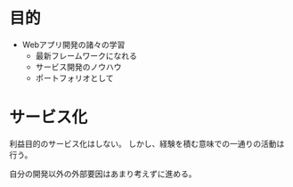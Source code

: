 # 目的

+ Webアプリ開発の諸々の学習
  + 最新フレームワークになれる
  + サービス開発のノウハウ
  + ポートフォリオとして

# サービス化

利益目的のサービス化はしない。
しかし、経験を積む意味での一通りの活動は行う。

自分の開発以外の外部要因はあまり考えずに進める。
